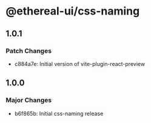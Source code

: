 # @ethereal-ui/css-naming

## 1.0.1

### Patch Changes

- c884a7e: Initial version of vite-plugin-react-preview

## 1.0.0

### Major Changes

- b6f865b: Initial css-naming release
